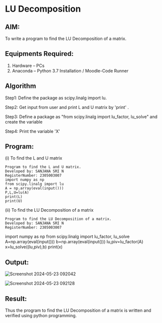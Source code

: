 # LU Decomposition 

## AIM:
To write a program to find the LU Decomposition of a matrix.

## Equipments Required:
1. Hardware – PCs
2. Anaconda – Python 3.7 Installation / Moodle-Code Runner

## Algorithm
Step1:
Define the package as scipy.linalg import lu.

Step2:
Get input from user and print L and U matrix by 'print' .

Step3:
Define a package as "from scipy.linalg import lu_factor, lu_solve" and create the variable

Step4:
Print the variable 'X'

## Program:
(i) To find the L and U matrix
```
Program to find the L and U matrix.
Developed by: SANJANA SRI N
RegisterNumber: 2305003007 
import numpy as np
from scipy.linalg import lu
A = np.array(eval(input()))
P,L,U=lu(A)
print(L)
print(U)
```
(ii) To find the LU Decomposition of a matrix
```
Program to find the LU Decomposition of a matrix.
Developed by: SANJANA SRI N
RegisterNumber: 2305003007
```
import numpy as np
from scipy.linalg import lu_factor, lu_solve
A=np.array(eval(input()))
b=np.array(eval(input()))
lu,piv=lu_factor(A)
x=lu_solve((lu,piv),b)
print(x)

## Output:
![Screenshot 2024-05-23 092042](https://github.com/sanjana1605/LU-Decomposition/assets/155608340/55b2b0be-53c6-4aea-8807-10d0c3e100d8)




![Screenshot 2024-05-23 092128](https://github.com/sanjana1605/LU-Decomposition/assets/155608340/190697e2-9eb5-44cf-9d74-0dc126b6806f)




## Result:
Thus the program to find the LU Decomposition of a matrix is written and verified using python programming.

